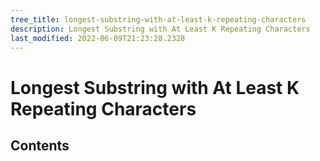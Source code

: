 ```yaml
---
tree_title: longest-substring-with-at-least-k-repeating-characters
description: Longest Substring with At Least K Repeating Characters
last_modified: 2022-06-09T21:23:28.2328
---
```


# Longest Substring with At Least K Repeating Characters

## Contents
